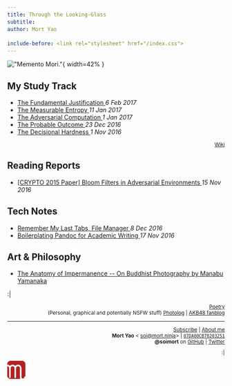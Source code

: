 ```yaml
---
title: Through the Looking-Glass
subtitle:
author: Mort Yao

include-before: <link rel="stylesheet" href="/index.css">
---
```


!["*Memento Mori.*"
](https://i0.wp.com/dl.dropboxusercontent.com/s/croje3hsd5xp15l/header-170204.jpg){ width=42% }



## My Study Track

* [The Fundamental Justification
](/mst/5/)
*6 Feb 2017*
* [The Measurable Entropy
](/mst/4/)
*11 Jan 2017*
* [The Adversarial Computation
](/mst/3/)
*1 Jan 2017*
* [The Probable Outcome
](/mst/2/)
*23 Dec 2016*
* [The Decisional Hardness
](/mst/1/)
*1 Nov 2016*

<div style="text-align:right">
<small>

[<i class="fa fa-edit" aria-hidden="true"></i>
Wiki](https://wiki.soimort.org/)

</small>
</div>

## Reading Reports

* [[CRYPTO 2015 Paper] Bloom Filters in Adversarial Environments
](/reports/bloom-filters-in-adversarial-environments/)
*15 Nov 2016*

## Tech Notes

* [Remember My Last Tabs, File Manager
](/notes/161208/)
*8 Dec 2016*
* [Boilerplating Pandoc for Academic Writing
](/notes/161117/)
*17 Nov 2016*

## Art & Philosophy

* [The Anatomy of Impermanence -- On Buddhist Photography by Manabu Yamanaka
](https://blog.soimort.org/art/manabu-yamanaka/)



:|

<div style="text-align:right">
<small>

[<i class="fa fa-tumblr-square" aria-hidden="true"></i>
Poetry](http://poetry.soimort.org/)
\
(Personal, graphical and potentially NSFW stuff)
[<i class="fa fa-tumblr-square" aria-hidden="true"></i>
Photolog](http://log.soimort.org/)
| [<i class="fa fa-tumblr-square" aria-hidden="true"></i>
AKB48 fanblog](http://microblog.soimort.org/)

***

[<i class="fa fa-rss" aria-hidden="true"></i>
Subscribe](https://www.soimort.org/feed.atom)
| [<i class="fa fa-user" aria-hidden="true"></i>
About me](/about)
\
**Mort Yao**
&lt;<i class="fa fa-envelope" aria-hidden="true"></i>
soi@mort.ninja&gt;
| [<i class="fa fa-key" aria-hidden="true"></i>
`07DA00CB78203251`](https://keybase.io/soimort/key.asc)
\
**\@soimort** on
<a href="https://github.com/soimort" rel="nofollow">
<i class="fa fa-github" aria-hidden="true"></i> GitHub</a>
| <a href="https://twitter.com/soimort" rel="nofollow">
<i class="fa fa-twitter" aria-hidden="true"></i> Twitter</a>

:|

</small>
</div>

<aside id="soimort-links">
<a title="Feed" href="https://www.soimort.org/feed.atom">
<i class="fa fa-rss-square" aria-hidden="true"></i></a>
<a title="GitHub" href="https://github.com/soimort" rel="nofollow">
<i class="fa fa-github-square" aria-hidden="true"></i></a>
<a title="About me" href="/about" id="soimort">
<img src="/favicon.png" width="42px"></a>
<a title="Twitter" href="https://twitter.com/soimort" rel="nofollow">
<i class="fa fa-twitter-square" aria-hidden="true"></i></a>
<a title="Email" href="#" onclick="window.open(atob('bWFpbHRvOg==') +
'soi' + atob('QA==') + 'mort.ninja')">
<i class="fa fa-envelope-square" aria-hidden="true"></i></a>
</aside>
